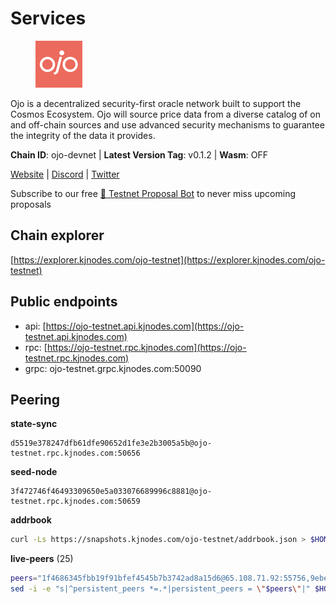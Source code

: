 # Services

<figure><img src="https://raw.githubusercontent.com/kj89/cosmos-images/main/logos/ojo.png" alt=""><figcaption></figcaption></figure>

Ojo is a decentralized security-first oracle network built  to support the Cosmos Ecosystem. Ojo will source price data  from a diverse catalog of on and off-chain sources and use  advanced security mechanisms to guarantee the integrity of the data it provides.

**Chain ID**: ojo-devnet | **Latest Version Tag**: v0.1.2 | **Wasm**: OFF

[Website](https://ojo.network) | [Discord](https://discord.gg/fd8Yrex8nC) | [Twitter](https://twitter.com/ojo_network)



Subscribe to our free [🤖 Testnet Proposal Bot](https://t.me/kjnodes_testnet_proposal_bot) to never miss upcoming proposals


## Chain explorer
[https://explorer.kjnodes.com/ojo-testnet](https://explorer.kjnodes.com/ojo-testnet)

## Public endpoints

* api: [https://ojo-testnet.api.kjnodes.com](https://ojo-testnet.api.kjnodes.com)
* rpc: [https://ojo-testnet.rpc.kjnodes.com](https://ojo-testnet.rpc.kjnodes.com)
* grpc: ojo-testnet.grpc.kjnodes.com:50090

## Peering

**state-sync**

```text
d5519e378247dfb61dfe90652d1fe3e2b3005a5b@ojo-testnet.rpc.kjnodes.com:50656
```

**seed-node**

```text
3f472746f46493309650e5a033076689996c8881@ojo-testnet.rpc.kjnodes.com:50659
```

**addrbook**
```bash
curl -Ls https://snapshots.kjnodes.com/ojo-testnet/addrbook.json > $HOME/.ojo/config/addrbook.json
```

**live-peers** (25)
```bash
peers="1f4686345fbb19f91bfef4545b7b3742ad8a15d6@65.108.71.92:55756,9ebe723eef929e9eff748f4046d6130ee349a398@65.108.203.149:24017,9a60cf2bb51eed575d58170fcc55901fb99b40a0@194.163.148.202:50656,3c6384ae2a167912a5ace2f5f8e38afc559715f0@75.119.156.88:26656,41d974f9a97209a401546a61ea2638a0f8071d79@178.18.252.10:26656,cf2de6fcee7dd1e7bbe3413e9c182481f49eede0@65.108.9.164:21656,5c2a752c9b1952dbed075c56c600c3a79b58c395@95.214.52.139:27226,d5519e378247dfb61dfe90652d1fe3e2b3005a5b@65.109.68.190:50656,d2489830a5e91ec214edfc54756512e4f89f2609@65.109.92.79:12656,978cf9aca38f819fd8189272379fc3c2ae2682a8@213.239.218.210:56656,c735f993287716ca1c358e9fe104dc570cf2ef3c@176.37.119.156:26694,446bf9b0ef6ea1b50c682f4f3427f46b9a70d5b3@65.109.116.204:21656,39e879a31a54215882647fb7299464036e322f50@65.109.65.163:21656,a876f7cda5f1ddd16aa271ec43cba750c0ba32c4@77.37.176.99:26656,ed12aee3273baaaf01e357574c1692f12776446d@65.109.117.165:50656,f63f353c1e8b47b6fe1cbbda91b5a91673c155b3@89.163.132.156:36656,b33500a3aaeb7fa116bdbddbe9c91c3158f38f8d@128.199.18.172:26656,66b140833cba7cadd92d544088d735e219adbf01@65.108.226.183:21656,d18abe07d27a732e913a782d31b691087a76078d@88.99.164.158:37096,b133dde2713a216a017399920419fcb1e084cdb2@136.243.88.91:7330,11bb322f6396a1ca67717cf162385ed250503e28@154.12.253.123:36656,b6c75d1fbdc9c39daaaf52a4c0937b9f06975808@167.235.198.193:46656,8a6e08b916b5b5474098a45e59f5846110fec60f@89.250.150.241:26656,f12af93f4f59534a022192408c31fdd1d2f1bb0c@38.242.131.92:26656,408ee86160af26ee7204d220498e80638f7874f4@161.97.109.47:38656"
sed -i -e "s|^persistent_peers *=.*|persistent_peers = \"$peers\"|" $HOME/.ojo/config/config.toml
```
